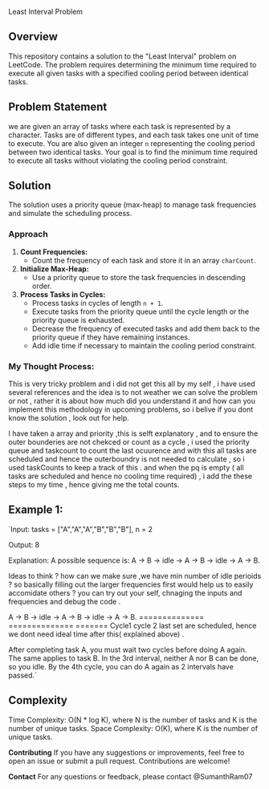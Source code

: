  Least Interval Problem

## Overview
This repository contains a solution to the "Least Interval" problem on LeetCode. The problem requires determining the minimum time required to execute all given tasks with a specified cooling period between identical tasks.

## Problem Statement
we  are given an array of tasks where each task is represented by a character. Tasks are of different types, and each task takes one unit of time to execute. You are also given an integer `n` representing the cooling period between two identical tasks. Your goal is to find the minimum time required to execute all tasks without violating the cooling period constraint.

## Solution

The solution uses a priority queue (max-heap) to manage task frequencies and simulate the scheduling process.

### Approach
1. **Count Frequencies:**
   - Count the frequency of each task and store it in an array `charCount`.
2. **Initialize Max-Heap:**
   - Use a priority queue to store the task frequencies in descending order.
3. **Process Tasks in Cycles:**
   - Process tasks in cycles of length `n + 1`.
   - Execute tasks from the priority queue until the cycle length or the priority queue is exhausted.
   - Decrease the frequency of executed tasks and add them back to the priority queue if they have remaining instances.
   - Add idle time if necessary to maintain the cooling period constraint.

### My Thought Process:
   This is very tricky problem and i did not get this all by my self , i have used several references and the idea is to not weather we can solve the problem or not , rather it is about how much did you understand it and how can you implement this methodology in upcoming problems, so i belive if you dont know the solution , look out for help. 

   I have taken a array and priority ,this is selft explanatory , and to ensure the outer bounderies are not chekced or count as a cycle , i used the priority queue and taskcount to count the last ocuurence and with this all tasks are scheduled and hence the outerboundry is not needed to calculate , so i used taskCounts to keep a track of this . and when the pq is empty ( all tasks are scheduled and hence no cooling time required) , i add the these steps to my time , hence giving me the total counts. 

##   Example 1:

`Input: tasks = ["A","A","A","B","B","B"], n = 2

Output: 8

Explanation: A possible sequence is: A -> B -> idle -> A -> B -> idle -> A -> B.

Ideas to think ? how can we make sure ,we have min number of idle perioids  ?  so basically filling out the larger frequencies first would help us to easily accomidate others ? you can try out your self, chnaging the inputs and frequencies and debug the code .


A -> B -> idle -> A -> B -> idle -> A -> B.
==============    ==============   =======
Cycle1            cycle 2          last set are scheduled, hence we dont need ideal time after this( explained above) .



After completing task A, you must wait two cycles before doing A again. The same applies to task B. In the 3rd interval, neither A nor B can be done, so you idle. By the 4th cycle, you can do A again as 2 intervals have passed.`


## Complexity
Time Complexity: O(N * log K), where N is the number of tasks and K is the number of unique tasks.
Space Complexity: O(K), where K is the number of unique tasks.


**Contributing**
If you have any suggestions or improvements, feel free to open an issue or submit a pull request. Contributions are welcome!

**Contact**
For any questions or feedback, please contact @SumanthRam07
